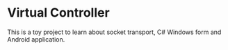 # Virtual Controller

This is a toy project to learn about socket transport, C# Windows form and Android application.
